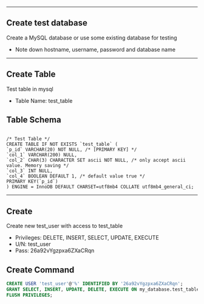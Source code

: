 --------------------
Create test database
--------------------
Create a MySQL database or use some existing database for testing

* Note down hostname, username, password and database name



------------
Create Table
------------
Test table in mysql

* Table Name: test_table

Table Schema
------------
```

/* Test Table */
CREATE TABLE IF NOT EXISTS `test_table` (
`p_id` VARCHAR(20) NOT NULL, /* [PRIMARY KEY] */
`col_1` VARCHAR(200) NULL,
`col_2` CHAR(3) CHARACTER SET ascii NOT NULL, /* only accept ascii value. Memory saving */
`col_3` INT NULL,
`col_4` BOOLEAN DEFAULT 1, /* default value true */
PRIMARY KEY(`p_id`)
) ENGINE = InnoDB DEFAULT CHARSET=utf8mb4 COLLATE utf8mb4_general_ci;

```


-------------
Create
-------------
Create new test_user with access to test_table

* Privileges: DELETE, INSERT, SELECT, UPDATE, EXECUTE
* U/N: test_user
* Pass: 26a92vYgzpxa6ZXaCRqn

Create Command
--------------
```SQL
CREATE USER 'test_user'@'%' IDENTIFIED BY '26a92vYgzpxa6ZXaCRqn';
GRANT SELECT, INSERT, UPDATE, DELETE, EXECUTE ON my_database.test_table TO 'test_user'@'%'; /* Allow Read, Write, Execute Procedures, Commit, Rollback on all tables */
FLUSH PRIVILEGES;
```
